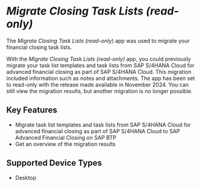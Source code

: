 <!-- loio45712c68d98e4bbbbb7ce947fc265ad0 -->

# *Migrate Closing Task Lists \(read-only\)*

The *Migrate Closing Task Lists \(read-only\)* app was used to migrate your financial closing task lists.



With the *Migrate Closing Task Lists \(read-only\)* app, you could previously migrate your task list templates and task lists from SAP S/4HANA Cloud for advanced financial closing as part of SAP S/4HANA Cloud. This migration included information such as notes and attachments. The app has been set to read-only with the release made available in November 2024. You can still view the migration results, but another migration is no longer possible.



<a name="loio45712c68d98e4bbbbb7ce947fc265ad0__section_ykr_wqs_nzb"/>

## Key Features



-   Migrate task list templates and task lists from SAP S/4HANA Cloud for advanced financial closing as part of SAP S/4HANA Cloud to SAP Advanced Financial Closing on SAP BTP
-   Get an overview of the migration results



<a name="loio45712c68d98e4bbbbb7ce947fc265ad0__section_alr_wqs_nzb"/>

## Supported Device Types

-   Desktop


